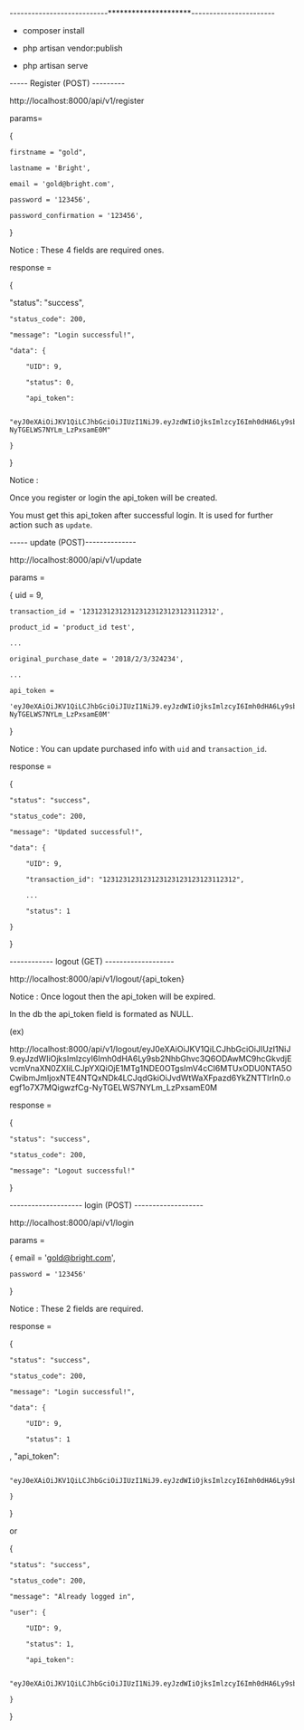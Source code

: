 ---------------------------*********************-----------------------

-  composer install

-  php artisan vendor:publish

-  php artisan serve



----- Register    (POST) ---------

http://localhost:8000/api/v1/register 

params=

{

    firstname = "gold",

    lastname = 'Bright',

    email = 'gold@bright.com',

    password = '123456',

    password_confirmation = '123456',

}

Notice : These 4 fields are required ones.

response = 

{

   "status": "success",

    "status_code": 200,

    "message": "Login successful!",

    "data": {

        "UID": 9,

        "status": 0,

        "api_token": 
        
        "eyJ0eXAiOiJKV1QiLCJhbGciOiJIUzI1NiJ9.eyJzdWIiOjksImlzcyI6Imh0dHA6Ly9sb2NhbGhvc3Q6ODAwMC9hcGkvdjEvcmVnaXN0ZXIiLCJpYXQiOjE1MTg1NDE0OTgsImV4cCI6MTUxODU0NTA5OCwibmJmIjoxNTE4NTQxNDk4LCJqdGkiOiJvdWtWaXFpazd6YkZNTTlrIn0.oegf1o7X7MQigwzfCg-NyTGELWS7NYLm_LzPxsamE0M"

    }

}

Notice :

Once you register or login the api_token will be created.

You must get this api_token after successful login. It is used for further action such as `update`.

----- update    (POST)--------------

http://localhost:8000/api/v1/update 

params = 

{
    uid = 9,

    transaction_id = '123123123123123123123123123112312',

    product_id = 'product_id test',

    ...

    original_purchase_date = '2018/2/3/324234',

    ...

    api_token = 
    
    'eyJ0eXAiOiJKV1QiLCJhbGciOiJIUzI1NiJ9.eyJzdWIiOjksImlzcyI6Imh0dHA6Ly9sb2NhbGhvc3Q6ODAwMC9hcGkvdjEvcmVnaXN0ZXIiLCJpYXQiOjE1MTg1NDE0OTgsImV4cCI6MTUxODU0NTA5OCwibmJmIjoxNTE4NTQxNDk4LCJqdGkiOiJvdWtWaXFpazd6YkZNTTlrIn0.oegf1o7X7MQigwzfCg-NyTGELWS7NYLm_LzPxsamE0M'

}

Notice : You can update purchased info with `uid` and `transaction_id`. 

response = 

{
    
    "status": "success",

    "status_code": 200,

    "message": "Updated successful!",

    "data": {

        "UID": 9,

        "transaction_id": "123123123123123123123123123112312",

        ...

        "status": 1

    }

}

------------ logout     (GET) -------------------

http://localhost:8000/api/v1/logout/{api_token}

Notice : Once logout then the api_token will be expired.

In the db the api_token field is formated as NULL.

(ex)

http://localhost:8000/api/v1/logout/eyJ0eXAiOiJKV1QiLCJhbGciOiJIUzI1NiJ9.eyJzdWIiOjksImlzcyI6Imh0dHA6Ly9sb2NhbGhvc3Q6ODAwMC9hcGkvdjEvcmVnaXN0ZXIiLCJpYXQiOjE1MTg1NDE0OTgsImV4cCI6MTUxODU0NTA5OCwibmJmIjoxNTE4NTQxNDk4LCJqdGkiOiJvdWtWaXFpazd6YkZNTTlrIn0.oegf1o7X7MQigwzfCg-NyTGELWS7NYLm_LzPxsamE0M

response =

{

    "status": "success",

    "status_code": 200,

    "message": "Logout successful!"

}

-------------------- login      (POST) -------------------

http://localhost:8000/api/v1/login 

params = 

{
	email = 'gold@bright.com',

	password = '123456'

}

Notice : These 2 fields are required.

response =

{

    "status": "success",

    "status_code": 200,

    "message": "Login successful!",

    "data": {

        "UID": 9,

        "status": 1
,
        "api_token":

        "eyJ0eXAiOiJKV1QiLCJhbGciOiJIUzI1NiJ9.eyJzdWIiOjksImlzcyI6Imh0dHA6Ly9sb2NhbGhvc3Q6ODAwMC9hcGkvdjEvbG9naW4iLCJpYXQiOjE1MTg1NDcxNjUsImV4cCI6MTUxODU1MDc2NSwibmJmIjoxNTE4NTQ3MTY1LCJqdGkiOiJIQ3A4NER5VjFIeVo4dG5MIn0.BGXey_yc7QCDwz3hva6SKdHPcV6Y1HeIHqj6gbP026k"
    
    }

}

or 

{

    "status": "success",

    "status_code": 200,

    "message": "Already logged in",

    "user": {

        "UID": 9,

        "status": 1,

        "api_token":

        "eyJ0eXAiOiJKV1QiLCJhbGciOiJIUzI1NiJ9.eyJzdWIiOjksImlzcyI6Imh0dHA6Ly9sb2NhbGhvc3Q6ODAwMC9hcGkvdjEvbG9naW4iLCJpYXQiOjE1MTg1NDcxNjUsImV4cCI6MTUxODU1MDc2NSwibmJmIjoxNTE4NTQ3MTY1LCJqdGkiOiJIQ3A4NER5VjFIeVo4dG5MIn0.BGXey_yc7QCDwz3hva6SKdHPcV6Y1HeIHqj6gbP026k"

    }

}